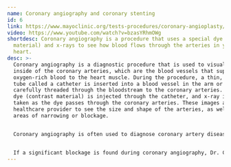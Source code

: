```yaml
---
name: Coronary angiography and coronary stenting
id: 6
link: https://www.mayoclinic.org/tests-procedures/coronary-angioplasty/about/pac-20384761
video: https://www.youtube.com/watch?v=bzasYRhmOWg
shortdesc: Coronary angiography is a procedure that uses a special dye (contrast
  material) and x-rays to see how blood flows through the arteries in your
  heart.
desc: >-
  Coronary angiography is a diagnostic procedure that is used to visualize the
  inside of the coronary arteries, which are the blood vessels that supply
  oxygen-rich blood to the heart muscle. During the procedure, a thin, flexible
  tube called a catheter is inserted into a blood vessel in the arm or leg and
  carefully threaded through the bloodstream to the coronary arteries. A special
  dye (contrast material) is injected through the catheter, and x-ray images are
  taken as the dye passes through the coronary arteries. These images allow the
  healthcare provider to see the size and shape of the arteries, as well as any
  areas of narrowing or blockage.


  Coronary angiography is often used to diagnose coronary artery disease, which is a condition in which the coronary arteries become narrowed or blocked by a buildup of plaque. Plaque is a substance made up of fat, cholesterol, and other substances that can accumulate on the inner walls of the arteries, restricting blood flow and increasing the risk of heart attack or other serious cardiovascular problems.


  If a significant blockage is found during coronary angiography, Dr. Chandramouli may recommend a procedure called coronary stenting to open the blocked artery and restore normal blood flow. During coronary stenting, a small, mesh-like device called a stent is inserted through the catheter and placed inside the blocked artery. The stent is then expanded, pushing the plaque outward and creating a larger opening for blood to flow through. Coronary stenting is a minimally invasive procedure that is usually performed with the aid of x-ray guidance. It is often used in combination with other treatments, such as medications or lifestyle changes, to help manage and prevent further progression of coronary artery disease.
---
```

